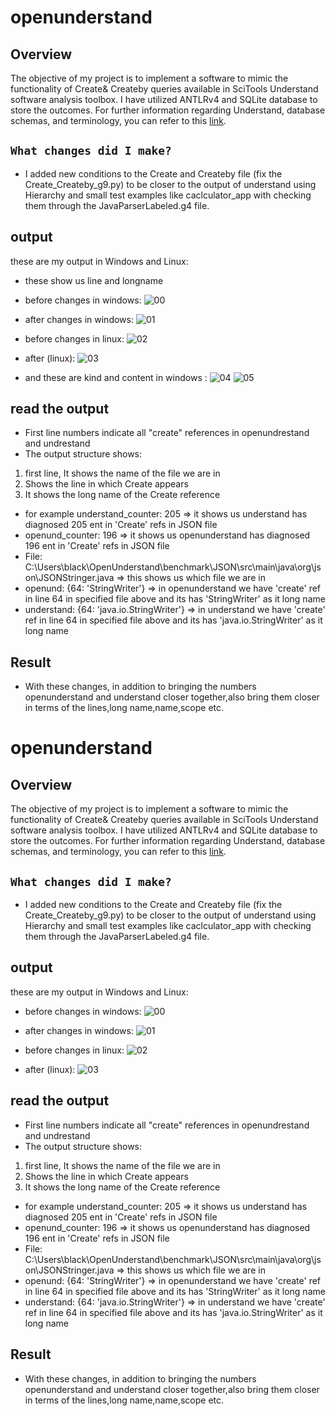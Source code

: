 # openunderstand

## Overview
 
The objective of my project is to implement a software to mimic the functionality of Create& Createby queries available in SciTools Understand software analysis toolbox. I have utilized ANTLRv4 and SQLite database to store the outcomes. For further information regarding Understand, database schemas, and terminology, you can refer to this [link](https://m-zakeri.github.io/OpenUnderstand/).

## `What changes did I make?`
- I added new conditions to the Create and Createby file (fix the Create_Createby_g9.py) to be closer to the output of understand using Hierarchy and small test examples  like caclculator_app with checking them through the JavaParserLabeled.g4 file.  

## output

these are my output in Windows and Linux:
- these show us line and longname 
- before changes in windows:
![00](https://github.com/zahrahabibolah/OpenUnderstand/blob/dev/test_analysis/00.png?raw=true)

- after changes in windows:
![01](https://github.com/zahrahabibolah/OpenUnderstand/blob/dev/test_analysis/01.png?raw=true)
 
- before changes in linux:
![02](https://github.com/zahrahabibolah/OpenUnderstand/blob/dev/test_analysis/photo_5917882626973221723_x.jpg?raw=true)

- after (linux):
![03](https://github.com/zahrahabibolah/OpenUnderstand/blob/dev/test_analysis/photo_5917882626973221722_x.jpg?raw=true)


- and these are kind and content in windows :
![04](https://github.com/zahrahabibolah/OpenUnderstand/blob/dev/test_analysis/02.png?raw=true)
![05](https://github.com/zahrahabibolah/OpenUnderstand/blob/dev/test_analysis/03.png?raw=true)
## read the output
- First line numbers indicate all "create" references in openundrestand and undrestand
- The output structure shows:
1. first line, It shows the name of the file we are in
2. Shows the line in which Create appears
3. It shows the long name of the Create reference

- for example understand_counter: 205 => it shows us understand has diagnosed 205 ent in  'Create' refs in JSON file 
- openund_counter: 196 => it shows us openunderstand has diagnosed 196  ent  in 'Create' refs in JSON file 
- File: C:\Users\black\OpenUnderstand\benchmark\JSON\src\main\java\org\json\JSONStringer.java => this shows us which file we are in
- openund: {64: 'StringWriter'} => in openunderstand we have 'create' ref in line 64 in specified file above and its has 'StringWriter' as it long name 
- understand: {64: 'java.io.StringWriter'} => in understand we have 'create' ref in line 64 in specified file above and its has 'java.io.StringWriter' as it long name 


## Result

- With these changes, in addition to bringing the numbers openunderstand and understand closer together,also bring them closer in terms of the lines,long name,name,scope etc.
# openunderstand

## Overview
 
The objective of my project is to implement a software to mimic the functionality of Create& Createby queries available in SciTools Understand software analysis toolbox. I have utilized ANTLRv4 and SQLite database to store the outcomes. For further information regarding Understand, database schemas, and terminology, you can refer to this [link](https://m-zakeri.github.io/OpenUnderstand/).

## `What changes did I make?`
- I added new conditions to the Create and Createby file (fix the Create_Createby_g9.py) to be closer to the output of understand using Hierarchy and small test examples  like caclculator_app with checking them through the JavaParserLabeled.g4 file.  

## output

these are my output in Windows and Linux:

- before changes in windows:
![00](https://github.com/zahrahabibolah/OpenUnderstand/blob/dev/test_analysis/00.png?raw=true)

- after changes in windows:
![01](https://github.com/zahrahabibolah/OpenUnderstand/blob/dev/test_analysis/01.png?raw=true)

  
- before changes in linux:
![02](https://github.com/zahrahabibolah/OpenUnderstand/blob/dev/test_analysis/photo_5917882626973221723_x.jpg?raw=true)

- after (linux):
![03](https://github.com/zahrahabibolah/OpenUnderstand/blob/dev/test_analysis/photo_5917882626973221722_x.jpg?raw=true)


## read the output
- First line numbers indicate all "create" references in openundrestand and undrestand
- The output structure shows:
1. first line, It shows the name of the file we are in
2. Shows the line in which Create appears
3. It shows the long name of the Create reference

- for example understand_counter: 205 => it shows us understand has diagnosed 205 ent in  'Create' refs in JSON file 
- openund_counter: 196 => it shows us openunderstand has diagnosed 196  ent  in 'Create' refs in JSON file 
- File: C:\Users\black\OpenUnderstand\benchmark\JSON\src\main\java\org\json\JSONStringer.java => this shows us which file we are in
- openund: {64: 'StringWriter'} => in openunderstand we have 'create' ref in line 64 in specified file above and its has 'StringWriter' as it long name 
- understand: {64: 'java.io.StringWriter'} => in understand we have 'create' ref in line 64 in specified file above and its has 'java.io.StringWriter' as it long name 


## Result

- With these changes, in addition to bringing the numbers openunderstand and understand closer together,also bring them closer in terms of the lines,long name,name,scope etc.
